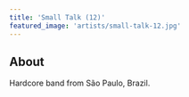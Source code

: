 ```yaml
---
title: 'Small Talk (12)'
featured_image: 'artists/small-talk-12.jpg'
---
```


## About

Hardcore band from São Paulo, Brazil.
